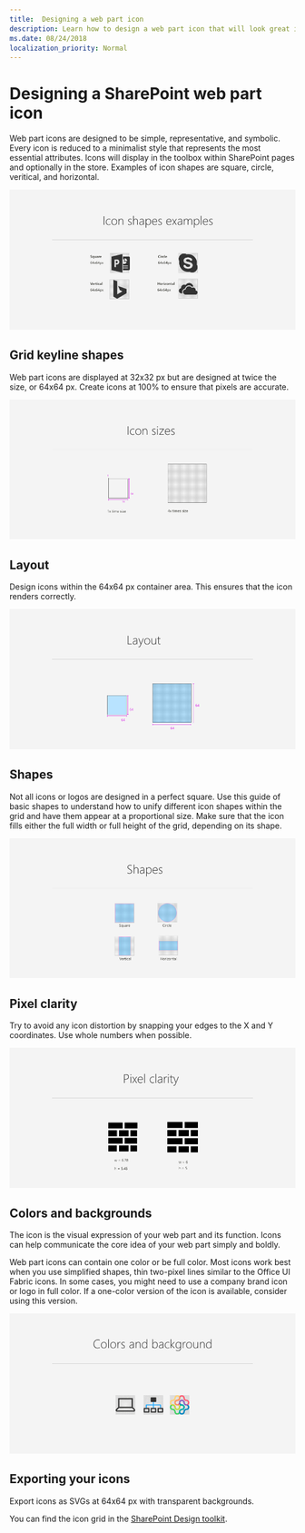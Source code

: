 ```yaml
---
title:  Designing a web part icon
description: Learn how to design a web part icon that will look great in SharePoint.
ms.date: 08/24/2018
localization_priority: Normal
---
```


# Designing a SharePoint web part icon

Web part icons are designed to be simple, representative, and symbolic. Every icon is reduced to a minimalist style that represents the most essential attributes. Icons will display in the toolbox within SharePoint pages and optionally in the store. Examples of icon shapes are square, circle, veritical, and horizontal.

![Icon examples](../images/01_Icons_examples.png)

## Grid keyline shapes

Web part icons are displayed at 32x32 px but are designed at twice the size, or 64x64 px. Create icons at 100% to ensure that pixels are accurate. 

![Web part icon grid](../images/02_Icons_sizes.png)

## Layout

Design icons within the 64x64 px container area. This ensures that the icon renders correctly. 

![Grid example for web part icons at 64px](../images/03_Icons_Layout.png)

## Shapes

Not all icons or logos are designed in a perfect square. Use this guide of basic shapes to understand how to unify different icon shapes within the grid and have them appear at a proportional size. Make sure that the icon fills either the full width or full height of the grid, depending on its shape.

![Example of aligning icons that are differnt shapes within the grid](../images/04_Icons_shapes.png)


## Pixel clarity

Try to avoid any icon distortion by snapping your edges to the X and Y coordinates. Use whole numbers when possible. 

![Example of an icon that is not aligned to the pixel and one that is](../images/05_Icons_pixel_clarity.png)

## Colors and backgrounds

The icon is the visual expression of your web part and its function. Icons can help communicate the core idea of your web part simply and boldly.

Web part icons can contain one color or be full color. Most icons work best when you use simplified shapes, thin two-pixel lines similar to the Office UI Fabric icons. In some cases, you might need to use a company brand icon or logo in full color. If a one-color version of the icon is available, consider using this version.

![One color, two color, and full color icon examples](../images/06_Icons_colors.png)

## Exporting your icons

Export icons as SVGs at 64x64 px with transparent backgrounds.

You can find the icon grid in the [SharePoint Design toolkit](https://developer.microsoft.com/en-us/fabric#/resources).

